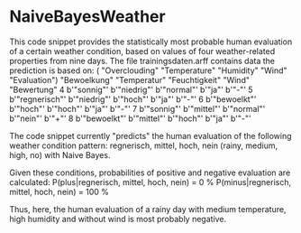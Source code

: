# NaiveBayesWeather

This code snippet provides the statistically most probable human evaluation of a certain weather condition, based on values of four weather-related properties from nine days.
The file trainingsdaten.arff contains data the prediction is based on:
(      "Overclouding"  "Temperature" "Humidity"     "Wind" "Evaluation")
      "Bewoelkung"  "Temperatur" "Feuchtigkeit"     "Wind" "Bewertung"
4      b'"sonnig"'  b'"niedrig"'    b'"normal"'    b'"ja"'      b'"-"'
5  b'"regnerisch"'  b'"niedrig"'      b'"hoch"'    b'"ja"'      b'"-"'
6    b'"bewoelkt"'     b'"hoch"'      b'"hoch"'    b'"ja"'      b'"-"'
7      b'"sonnig"'   b'"mittel"'    b'"normal"'  b'"nein"'      b'"+"'
8    b'"bewoelkt"'   b'"mittel"'      b'"hoch"'    b'"ja"'      b'"-"'

The code snippet currently "predicts" the human evaluation of the following weather condition pattern:
regnerisch, mittel, hoch, nein (rainy, medium, high, no)
with Naive Bayes.

Given these conditions, probabilities of positive and negative evaluation are calculated:
P(plus|regnerisch, mittel, hoch, nein) = 0 %
P(minus|regnerisch, mittel, hoch, nein) = 100 %

Thus, here, the human evaluation of a rainy day with medium temperature, high humidity and without wind is most probably negative.
